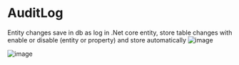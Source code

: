 # AuditLog
Entity changes save in db as  log in .Net core entity, store table changes with enable or disable (entity or property) and store automatically
![image](https://user-images.githubusercontent.com/10044538/187831399-a4c41fc6-539b-4486-9112-291a2daaa83b.png)

![image](https://user-images.githubusercontent.com/10044538/187850298-309000aa-1959-434c-a0f1-3cf59e3c4962.png)


